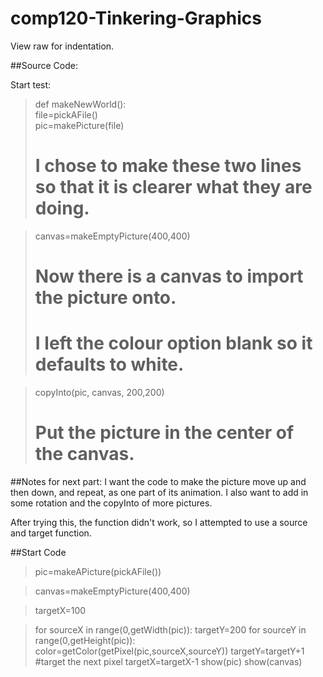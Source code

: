# comp120-Tinkering-Graphics
View raw for indentation.

##Source Code:

Start test:

>def makeNewWorld():  
 >  file=pickAFile()  
 >  pic=makePicture(file)  
 >  # I chose to make these two lines so that it is clearer what they are doing.  
  
>   canvas=makeEmptyPicture(400,400)  
>   # Now there is a canvas to import the picture onto.  
>   # I left the colour option blank so it defaults to white.  
  
>   copyInto(pic, canvas, 200,200)  
>   # Put the picture in the center of the canvas.
  
##Notes for next part:
I want the code to make the picture move up and then down, and repeat, as one part of its animation.
I also want to add in some rotation and the copyInto of more pictures.

After trying this, the function didn't work, so I attempted to use a source and target function.

##Start Code
>pic=makeAPicture(pickAFile())

>canvas=makeEmptyPicture(400,400)

>targetX=100

>for sourceX in range(0,getWidth(pic)):
> targetY=200
> for sourceY in range(0,getHeight(pic)):
>  color=getColor(getPixel(pic,sourceX,sourceY))
>  targetY=targetY+1
>#target the next pixel
> targetX=targetX-1
>show(pic)
>show(canvas)
  
